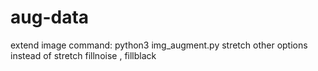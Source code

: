 # aug-data
extend image
command: python3 img_augment.py stretch
other options instead of stretch fillnoise , fillblack

